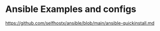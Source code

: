 # Ansible Examples and configs

<https://github.com/selfhostx/ansible/blob/main/ansible-quickinstall.md>
